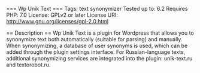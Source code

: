 === Wp Unik Text ===
Tags: text synonymizer
Tested up to: 6.2
Requires PHP: 7.0
License: GPLv2 or later
License URI: http://www.gnu.org/licenses/gpl-2.0.html

== Description ==
Wp Unik Text is a plugin for Wordpress that allows you to synonymize text both automatically (suitable for parsing) and manually.
When synonymizing, a database of user synonyms is used, which can be added through the plugin settings interface.
For Russian-language texts, additional synonymizing services are integrated into the plugin: unik-text.ru and textorobot.ru.
